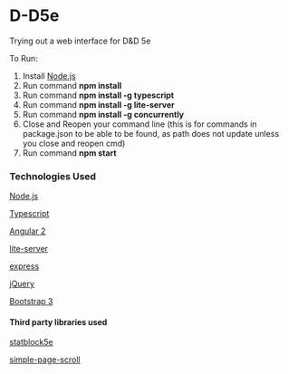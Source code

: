 # D-D5e
Trying out a web interface for D&amp;D 5e

To Run:

1. Install [Node.js](https://nodejs.org/en/)
2. Run command **npm install**
3. Run command **npm install -g typescript**
4. Run command **npm install -g lite-server**
5. Run command **npm install -g concurrently**
6. Close and Reopen your command line (this is for commands in package.json to be able to be found, as path does not update unless you close and reopen cmd)
7. Run command **npm start**

### Technologies Used

[Node.js](https://nodejs.org/en/)

[Typescript](https://www.typescriptlang.org/)

[Angular 2](https://angular.io/)

[lite-server](https://github.com/johnpapa/lite-server)

[express](http://expressjs.com/)

[jQuery](https://jquery.com/)

[Bootstrap 3](http://getbootstrap.com/)

#### Third party libraries used

[statblock5e](https://github.com/Valloric/statblock5e)

[simple-page-scroll](https://github.com/bbottema/ng2-simple-page-scroll)
